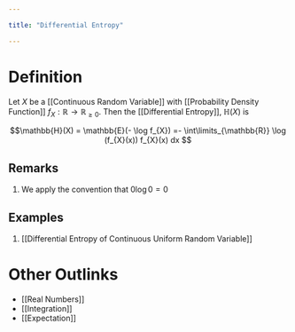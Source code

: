 ```yaml
---

title: "Differential Entropy"

---
```

# Definition
Let $X$ be a [[Continuous Random Variable]] with [[Probability Density Function]] $f_{X} : \mathbb{R} \to \mathbb{R}_{\geq 0}$. Then the [[Differential Entropy]], $\mathbb{H}(X)$ is

$$\mathbb{H}(X) = \mathbb{E}(- \log f_{X}) =- \int\limits_{\mathbb{R}} \log (f_{X}(x)) f_{X}(x) dx $$
## Remarks
1. We apply the convention that $0 \log 0 = 0$
## Examples
1. [[Differential Entropy of Continuous Uniform Random Variable]]

# Other Outlinks
- [[Real Numbers]]
- [[Integration]]
- [[Expectation]]